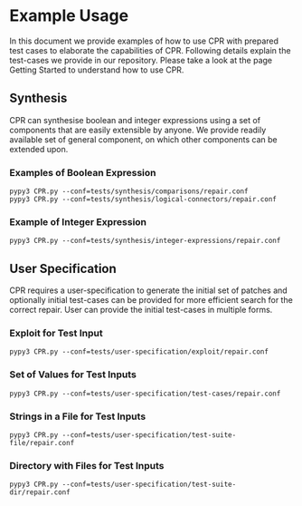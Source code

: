# Example Usage
In this document we provide examples of how to use CPR with prepared 
test cases to elaborate the capabilities of CPR. Following details explain
the test-cases we provide in our repository. Please take a look at the
page Getting Started to understand how to use CPR. 

## Synthesis
CPR can synthesise boolean and integer expressions using a set of components
that are easily extensible by anyone. We provide readily available
set of general component, on which other components can be extended upon.


### Examples of Boolean Expression
    pypy3 CPR.py --conf=tests/synthesis/comparisons/repair.conf
    pypy3 CPR.py --conf=tests/synthesis/logical-connectors/repair.conf


### Example of Integer Expression
    pypy3 CPR.py --conf=tests/synthesis/integer-expressions/repair.conf


## User Specification
CPR requires a user-specification to generate the initial set of patches and
optionally initial test-cases can be provided for more efficient search for
the correct repair. User can provide the initial test-cases in multiple forms.

### Exploit for Test Input
    pypy3 CPR.py --conf=tests/user-specification/exploit/repair.conf

### Set of Values for Test Inputs
    pypy3 CPR.py --conf=tests/user-specification/test-cases/repair.conf

### Strings in a File for Test Inputs
    pypy3 CPR.py --conf=tests/user-specification/test-suite-file/repair.conf

### Directory with Files for Test Inputs
    pypy3 CPR.py --conf=tests/user-specification/test-suite-dir/repair.conf
